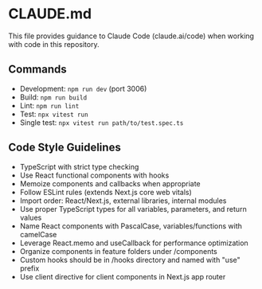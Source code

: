 # CLAUDE.md

This file provides guidance to Claude Code (claude.ai/code) when working with code in this repository.

## Commands
- Development: `npm run dev` (port 3006)
- Build: `npm run build`
- Lint: `npm run lint`
- Test: `npx vitest run`
- Single test: `npx vitest run path/to/test.spec.ts`

## Code Style Guidelines
- TypeScript with strict type checking
- Use React functional components with hooks
- Memoize components and callbacks when appropriate
- Follow ESLint rules (extends Next.js core web vitals)
- Import order: React/Next.js, external libraries, internal modules
- Use proper TypeScript types for all variables, parameters, and return values
- Name React components with PascalCase, variables/functions with camelCase
- Leverage React.memo and useCallback for performance optimization
- Organize components in feature folders under /components
- Custom hooks should be in /hooks directory and named with "use" prefix
- Use client directive for client components in Next.js app router